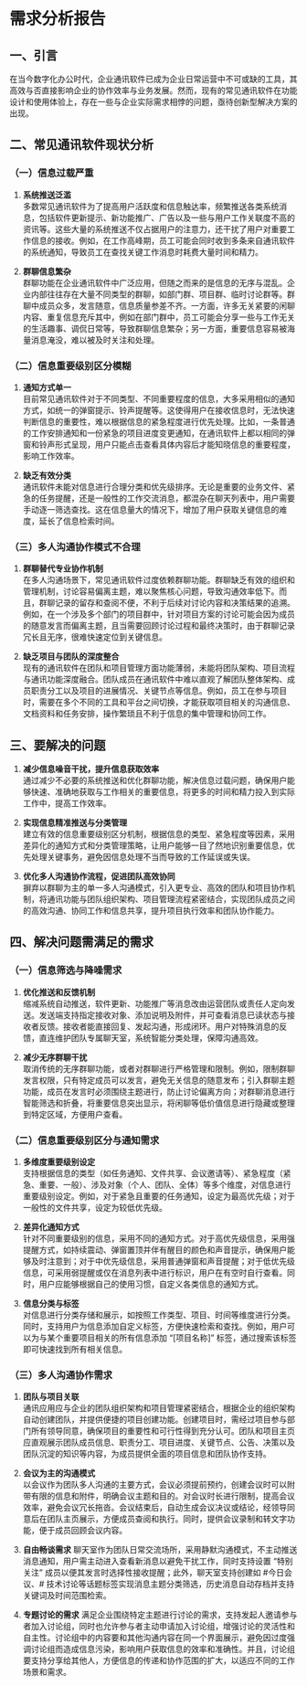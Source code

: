 # 需求分析报告

## 一、引言

在当今数字化办公时代，企业通讯软件已成为企业日常运营中不可或缺的工具，其高效与否直接影响企业的协作效率与业务发展。然而，现有的常见通讯软件在功能设计和使用体验上，存在一些与企业实际需求相悖的问题，亟待创新型解决方案的出现。

## 二、常见通讯软件现状分析

### （一）信息过载严重

1. **系统推送泛滥**  
   多数常见通讯软件为了提高用户活跃度和信息触达率，频繁推送各类系统消息，包括软件更新提示、新功能推广、广告以及一些与用户工作关联度不高的资讯等。这些大量的系统推送不仅占据用户的注意力，还干扰了用户对重要工作信息的接收。例如，在工作高峰期，员工可能会同时收到多条来自通讯软件的系统通知，导致员工在查找关键工作消息时耗费大量时间和精力。

2. **群聊信息繁杂**  
   群聊功能在企业通讯软件中广泛应用，但随之而来的是信息的无序与混乱。企业内部往往存在大量不同类型的群聊，如部门群、项目群、临时讨论群等。群聊中成员众多，发言随意，信息质量参差不齐。一方面，许多无关紧要的闲聊内容、重复信息充斥其中，例如在部门群中，员工可能会分享一些与工作无关的生活趣事、调侃日常等，导致群聊信息繁杂；另一方面，重要信息容易被海量消息淹没，难以被及时关注和处理。

### （二）信息重要级别区分模糊

1. **通知方式单一**  
   目前常见通讯软件对于不同类型、不同重要程度的信息，大多采用相似的通知方式，如统一的弹窗提示、铃声提醒等。这使得用户在接收信息时，无法快速判断信息的重要性，难以根据信息的紧急程度进行优先处理。比如，一条普通的工作安排通知和一份紧急的项目进度变更通知，在通讯软件上都以相同的弹窗和铃声形式呈现，用户只能点击查看具体内容后才能知晓信息的重要程度，影响工作效率。

2. **缺乏有效分类**  
   通讯软件未能对信息进行合理分类和优先级排序。无论是重要的业务文件、紧急的任务提醒，还是一般性的工作交流消息，都混杂在聊天列表中，用户需要手动逐一筛选查找。这在信息量大的情况下，增加了用户获取关键信息的难度，延长了信息检索时间。

### （三）多人沟通协作模式不合理

1. **群聊替代专业协作机制**  
   在多人沟通场景下，常见通讯软件过度依赖群聊功能。群聊缺乏有效的组织和管理机制，讨论容易偏离主题，难以聚焦核心问题，导致沟通效率低下。而且，群聊记录的留存和查阅不便，不利于后续对讨论内容和决策结果的追溯。例如，在一个涉及多个部门的项目群中，针对项目方案的讨论可能会因为成员的随意发言而偏离主题，且当需要回顾讨论过程和最终决策时，由于群聊记录冗长且无序，很难快速定位到关键信息。

2. **缺乏项目与团队的深度整合**  
   现有的通讯软件在团队和项目管理方面功能薄弱，未能将团队架构、项目流程与通讯功能深度融合。团队成员在通讯软件中难以直观了解团队整体架构、成员职责分工以及项目的进展情况、关键节点等信息。例如，员工在参与项目时，需要在多个不同的工具和平台之间切换，才能获取项目相关的沟通信息、文档资料和任务安排，操作繁琐且不利于信息的集中管理和协同工作。

## 三、要解决的问题

1. **减少信息噪音干扰，提升信息获取效率**  
   通过减少不必要的系统推送和优化群聊功能，解决信息过载问题，确保用户能够快速、准确地获取与工作相关的重要信息，将更多的时间和精力投入到实际工作中，提高工作效率。

2. **实现信息精准推送与分类管理**  
   建立有效的信息重要级别区分机制，根据信息的类型、紧急程度等因素，采用差异化的通知方式和分类管理策略，让用户能够一目了然地识别重要信息，优先处理关键事务，避免因信息处理不当而导致的工作延误或失误。

3. **优化多人沟通协作流程，促进团队高效协同**  
   摒弃以群聊为主的单一多人沟通模式，引入更专业、高效的团队和项目协作机制，将通讯功能与团队组织架构、项目管理流程紧密结合，实现团队成员之间的高效沟通、协同工作和信息共享，提升项目执行效率和团队协作能力。

## 四、解决问题需满足的需求

### （一）信息筛选与降噪需求

1. **优化推送和反馈机制**  
   缩减系统自动推送，软件更新、功能推广等消息改由运营团队或责任人定向发送。发送端支持指定接收对象、添加说明及附件，并可查看消息已读状态与接收者反馈。接收者能直接回复、发起沟通，形成闭环。用户对特殊消息的反馈，直连维护团队专属聊天室，系统智能分类处理，保障沟通高效。

2. **减少无序群聊干扰**  
   取消传统的无序群聊功能，或者对群聊进行严格管理和限制。例如，限制群聊发言权限，只有特定成员可以发言，避免无关信息的随意发布；引入群聊主题功能，成员在发言时必须围绕主题进行，防止讨论偏离方向；对群聊消息进行智能筛选和折叠，将重要信息突出显示，将闲聊等低价值信息进行隐藏或整理到特定区域，方便用户查看。

### （二）信息重要级别区分与通知需求

1. **多维度重要级别设定**  
   支持根据信息的类型（如任务通知、文件共享、会议邀请等）、紧急程度（紧急、重要、一般）、涉及对象（个人、团队、全体）等多个维度，对信息进行重要级别设定。例如，对于紧急且重要的任务通知，设定为最高优先级；对于一般性的文件共享，设定为较低优先级。

2. **差异化通知方式**  
   针对不同重要级别的信息，采用不同的通知方式。对于高优先级信息，采用强提醒方式，如持续震动、弹窗置顶并伴有醒目的颜色和声音提示，确保用户能够及时注意到；对于中优先级信息，采用普通弹窗和声音提醒；对于低优先级信息，可采用弱提醒或仅在消息列表中进行标识，用户在有空时自行查看。同时，用户应能够根据自己的使用习惯，自定义各类信息的通知方式。

3. **信息分类与标签**  
   对信息进行分类存储和展示，如按照工作类型、项目、时间等维度进行分类。同时，支持用户为信息添加自定义标签，方便快速检索和查找。例如，用户可以为与某个重要项目相关的所有信息添加 “[项目名称]” 标签，通过搜索该标签即可快速找到所有相关信息。

### （三）多人沟通协作需求

1. **团队与项目关联**  
   通讯应用应与企业的团队组织架构和项目管理紧密结合，根据企业的组织架构自动创建团队，并提供便捷的项目创建功能。创建项目时，需经过项目参与部门所有领导同意，确保项目的重要性和可行性得到充分认可。团队和项目主页应直观展示团队成员信息、职责分工、项目进度、关键节点、公告、决策以及团队沉淀的知识等内容，为成员提供全面的项目信息和团队协作支持。

2. **会议为主的沟通模式**  
   以会议作为团队多人沟通的主要方式，会议必须提前预约，创建会议时可以附带有限的信息和附件，明确会议主题和目的。对会议时长进行限制，提高会议效率，避免会议冗长拖沓。会议结束后，自动生成会议决议或结论，经领导同意后在团队主页展示，方便成员查阅和执行。同时，提供会议录制和转文字功能，便于成员回顾会议内容。

3. **自由畅谈需求**
   聊天室作为团队日常交流场所，采用静默沟通模式，不主动推送消息通知，用户需主动进入查看新消息以避免干扰工作，同时支持设置 “特别关注” 成员以便其发言时选择性接收提醒；此外，聊天室支持创建如 #今日会议、# 技术讨论等话题标签实现消息主题分类筛选，历史消息自动存档并支持关键词及时间范围检索。

4. **专题讨论的需求**
   满足企业围绕特定主题进行讨论的需求，支持发起人邀请参与者加入讨论组，同时也允许参与者主动申请加入讨论组，增强讨论的灵活性和自主性。讨论组中的内容要和其他沟通内容在同一个界面展示，避免因过度强调讨论组而造成信息污染，影响用户获取信息的效率和准确性。并且，讨论组要支持分享给其他人，方便信息的传递和协作范围的扩大，以适应不同的工作场景和需求。
